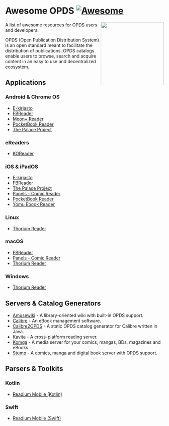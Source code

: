 # Awesome OPDS [![Awesome](https://awesome.re/badge-flat.svg)](https://awesome.re)


[<img src="https://opds.io/img/logo.png" align="right" width="200">](http://opds.io/)

A list of awesome resources for OPDS users and developers.

OPDS (Open Publication Distribution System) is an open standard meant to facilitate the distribution of publications. OPDS catalogs enable users to browse, search and acquire content in an easy to use and decentralized ecosystem.

## Applications

### Android & Chrome OS

* [E-kirjasto](https://play.google.com/store/apps/details?id=fi.kansalliskirjasto.ekirjasto)
* [FBReader](https://play.google.com/store/apps/details?id=org.geometerplus.zlibrary.ui.android)
* [Moon+ Reader](https://play.google.com/store/apps/details?id=com.flyersoft.moonreader)
* [PocketBook Reader](https://play.google.com/store/apps/details?id=com.obreey.reader)
* [The Palace Project](https://play.google.com/store/apps/details?id=org.thepalaceproject.palace)

### eReaders

* [KOReader](https://koreader.rocks/)

### iOS & iPadOS

* [E-kirjasto](https://apps.apple.com/us/app/e-kirjasto/id6471490203)
* [FBReader](https://apps.apple.com/us/app/fbreader-epub-and-fb2-reader/id1067172178)
* [The Palace Project](https://apps.apple.com/us/app/the-palace-project/id1574359693e)
* [Panels - Comic Reader](https://apps.apple.com/us/app/panels-comic-reader/id1236567663)
* [PocketBook Reader](https://apps.apple.com/us/app/pocketbook-reader/id805488884)
* [Yomu Ebook Reader](https://apps.apple.com/us/app/yomu-ebook-reader/id562211012)

### Linux

* [Thorium Reader](https://thorium.edrlab.org/en/)

### macOS

* [FBReader](https://apps.apple.com/us/app/fbreader-epub-and-fb2-reader/id1067172178)
* [Panels - Comic Reader](https://apps.apple.com/us/app/panels-comic-reader/id1236567663)
* [Thorium Reader](https://thorium.edrlab.org/en/)

### Windows

* [Thorium Reader](https://thorium.edrlab.org/en/)

## Servers & Catalog Generators

* [Amusewiki](https://amusewiki.org/) - A library-oriented wiki with built-in OPDS support.
* [Calibre](https://calibre-ebook.com/) - An eBook management software.
* [Calibre2OPDS](https://wiki.mobileread.com/wiki/Calibre2opds) - A static OPDS catalog generator for Calibre written in Java.
* [Kavita](https://github.com/Kareadita/Kavita) - A cross-platform reading server.
* [Komga](https://komga.org/) - A media server for your comics, mangas, BDs, magazines and eBooks.
* [Stump](https://github.com/stumpapp/stump) - A comics, manga and digital book server with OPDS support.

## Parsers & Toolkits

### Kotlin

* [Readium Mobile (Kotlin)](https://github.com/readium/kotlin-toolkit)

### Swift

* [Readium Mobile (Swift)](https://github.com/readium/swift-toolkit)
